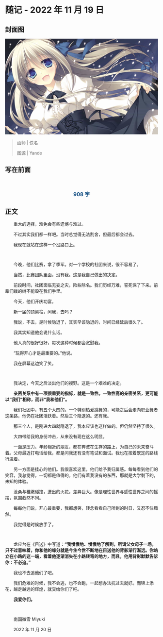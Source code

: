# 随记 - 2022 年 11 月 19 日

## 封面图

![](https://raw.githubusercontent.com/TinySnow/GithubImageHosting/main/blog/articles/essays/yande%20246738%20dress%20frac%20motomiya_mitsuki%20wallpaper.jpg)

> 画师 | 佚名
>
> 图源 | Yande

## 写在前面

　　<p style="color:#0f4c81; text-align:center; font-weight:bold; font-size:larger;">908 字</p>

## 正文

　　重大的选择，难免会有些遗憾与难过。

　　不过其实我们都一样吧。当时总觉得无法割舍，但最后都会过去。

　　我现在就站在这样一个岔路口上。

<br>

　　今晚，他们比赛，拿了季军。对一个学校的社团来说，很不容易了。

　　当然，比赛团队里面，没有我。这是我自己做出的决定。

　　前段时间，社团面临无妄之灾，险些除名。我们历经万难，誓死保了下来。前辈们栽的树不能毁在我们手里。

　　今天，他们开庆功宴。

　　新一届的顶梁柱，问我，去吗？

　　我说，不去，是时候隐退了，其实早该隐退的，时间已经延后很久了。

　　我其实知道他会说什么话。

　　他人真的很好很好，每次这种时候都会宽慰我。

　　“玩得开心才是最重要的。”他说。

　　我在屏幕这边笑了笑。

<br>

　　我决定，今天之后淡出他们的视野。这是一个艰难的决定。

　　**亲密关系中有一项很重要的指标，就是一致性。一致性高的亲密关系，更可能以“我们”相称，而非“我和他们”。**

　　我们社团中，有五个大四的。一个特别热爱跳舞的，可能之后会走向职业舞者这条路，他仍在社团活跃着。然后三个隐退的。还有我。

　　那三个人，是刚进大四就隐退了，我本应该也这样做的。但仍然坚持了很久。

　　大四带给我的身份冲击，从来没有现在这么明显。

　　一面是压力。年龄相近的朋友，都在奔波在生存的路上，为自己的未来奋斗着。父母最近打电话给我，都是问我还有没有笔试和面试。我也在按着既定的路线行进着。

　　另一方面是挂心的他们。我很喜欢这里，他们给予我归属感。每每看到他们的笑容，我总觉得，一切都是值得的。他们有着我没有的东西，那就是大学剩下的，未知的体验。

　　沧桑与稚嫩碰撞，迸出的火花，差异巨大。像是理性世界与感性世界之间的摇摆，氛围截然不同。

　　每每他们说，开心最重要，我都想笑，转念看看自己所剩的时日，又忍不住黯然。

　　我觉得是时候放手了。

<br>

　　龙应台在《目送》中写道：**“我慢慢地、慢慢地了解到，所谓父女母子一场，只不过意味着，你和他的缘分就是今生今世不断地在目送他的背影渐行渐远。你站立在小路的这一端，看着他逐渐消失在小路转弯的地方，而且，他用背影默默告诉你：不必追。”**

　　我也不去追他们了吧。

　　我们危难的时候，我不会逃，也不会跑，一起想办法抗过去就好。而锦上添花，越走越远的辉煌，就交给你们了吧。

　　**我爱你们。**

<br>

　　南国微雪 Miyuki

　　2022 年 11 月 20 日